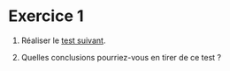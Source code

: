 # Exercice 1

1. Réaliser le [test suivant](https://www.youtube.com/watch?v=Ahg6qcgoay4&t=55s).

2. Quelles conclusions pourriez-vous en tirer de ce test ?

